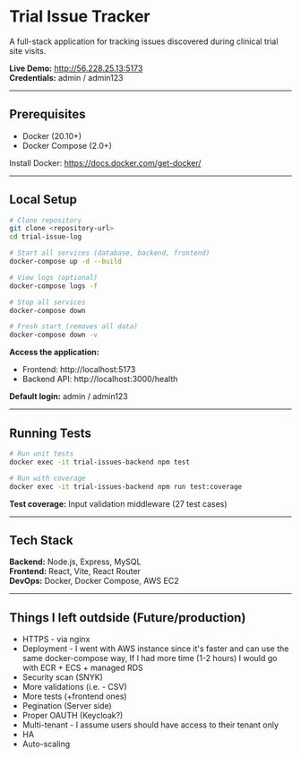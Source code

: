# Trial Issue Tracker

A full-stack application for tracking issues discovered during clinical trial site visits.

**Live Demo:** http://56.228.25.13:5173  
**Credentials:** admin / admin123

---

## Prerequisites

- Docker (20.10+)
- Docker Compose (2.0+)

Install Docker: https://docs.docker.com/get-docker/

---

## Local Setup

```bash
# Clone repository
git clone <repository-url>
cd trial-issue-log

# Start all services (database, backend, frontend)
docker-compose up -d --build

# View logs (optional)
docker-compose logs -f

# Stop all services
docker-compose down

# Fresh start (removes all data)
docker-compose down -v
```

**Access the application:**
- Frontend: http://localhost:5173
- Backend API: http://localhost:3000/health

**Default login:** admin / admin123

---

## Running Tests

```bash
# Run unit tests
docker exec -it trial-issues-backend npm test

# Run with coverage
docker exec -it trial-issues-backend npm run test:coverage
```

**Test coverage:** Input validation middleware (27 test cases)

---

## Tech Stack

**Backend:** Node.js, Express, MySQL  
**Frontend:** React, Vite, React Router  
**DevOps:** Docker, Docker Compose, AWS EC2

---

## Things I left outdside (Future/production)
 - HTTPS - via nginx
 - Deployment - I went with AWS instance since it's faster and can use the same docker-compose way, If I had more time (1-2 hours) I would go with ECR + ECS + managed RDS
 - Security scan (SNYK)
 - More validations (i.e. - CSV)
 - More tests (+frontend ones)
 - Pegination (Server side)
 - Proper OAUTH (Keycloak?)
 - Multi-tenant - I assume users should have access to their tenant only
 - HA
 - Auto-scaling


